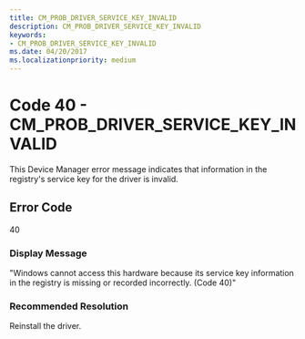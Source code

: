 ```yaml
---
title: CM_PROB_DRIVER_SERVICE_KEY_INVALID
description: CM_PROB_DRIVER_SERVICE_KEY_INVALID
keywords:
- CM_PROB_DRIVER_SERVICE_KEY_INVALID
ms.date: 04/20/2017
ms.localizationpriority: medium
---
```


# Code 40 - CM_PROB_DRIVER_SERVICE_KEY_INVALID

This Device Manager error message indicates that information in the registry's service key for the driver is invalid.

## Error Code

40

### Display Message

"Windows cannot access this hardware because its service key information in the registry is missing or recorded incorrectly. (Code 40)"

### Recommended Resolution

Reinstall the driver.
